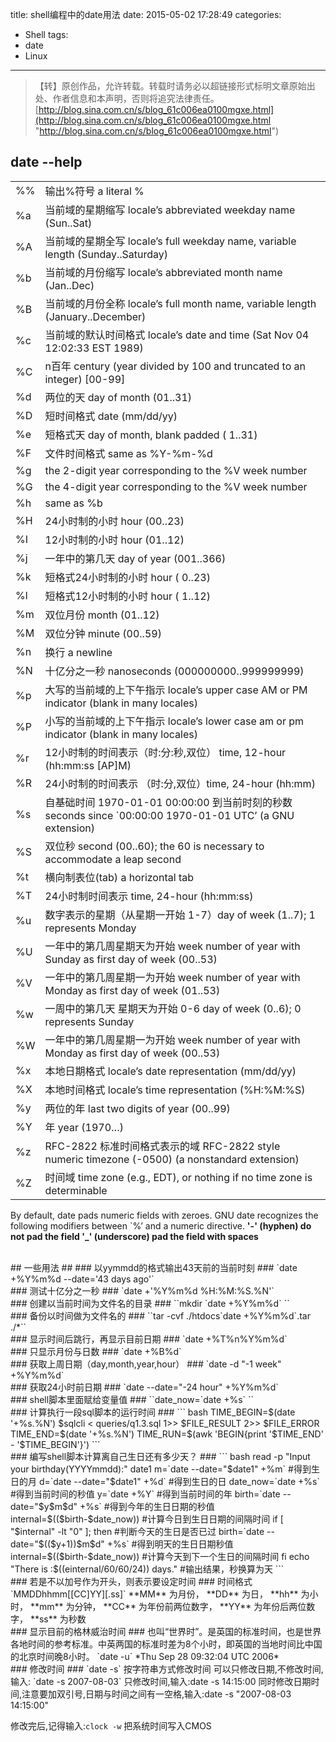 title: shell编程中的date用法
date: 2015-05-02 17:28:49
categories:
- Shell
tags:
- date
- Linux
---
>【转】原创作品，允许转载。转载时请务必以超链接形式标明文章原始出处、作者信息和本声明，否则将追究法律责任。
>[http://blog.sina.com.cn/s/blog_61c006ea0100mgxe.html](http://blog.sina.com.cn/s/blog_61c006ea0100mgxe.html "http://blog.sina.com.cn/s/blog_61c006ea0100mgxe.html")

## date --help ##
|||
|:--|:--|
|%%|输出%符号 a literal %|
|%a|当前域的星期缩写 locale’s abbreviated weekday name (Sun..Sat)|
|%A|当前域的星期全写 locale’s full weekday name, variable length (Sunday..Saturday)|
|%b|当前域的月份缩写 locale’s abbreviated month name (Jan..Dec)|
|%B|当前域的月份全称 locale’s full month name, variable length (January..December)|
|%c|当前域的默认时间格式 locale’s date and time (Sat Nov 04 12:02:33 EST 1989)|
|%C|n百年 century (year divided by 100 and truncated to an integer) [00-99]|
|%d|两位的天 day of month (01..31)|
|%D|短时间格式 date (mm/dd/yy)|
|%e|短格式天 day of month, blank padded ( 1..31)|
|%F|文件时间格式 same as %Y-%m-%d|
|%g|the 2-digit year corresponding to the %V week number|
|%G|the 4-digit year corresponding to the %V week number|
|%h|same as %b|
|%H|24小时制的小时 hour (00..23)|
|%I|12小时制的小时 hour (01..12)|
|%j|一年中的第几天 day of year (001..366)|
|%k|短格式24小时制的小时 hour ( 0..23)|
|%l|短格式12小时制的小时 hour ( 1..12)|
|%m|双位月份 month (01..12)|
|%M|双位分钟 minute (00..59)|
|%n|换行 a newline|
|%N|十亿分之一秒 nanoseconds (000000000..999999999)|
|%p|大写的当前域的上下午指示 locale’s upper case AM or PM indicator (blank in many locales)|
|%P|小写的当前域的上下午指示 locale’s lower case am or pm indicator (blank in many locales)|
|%r|12小时制的时间表示（时:分:秒,双位） time, 12-hour (hh:mm:ss [AP]M)|
|%R|24小时制的时间表示 （时:分,双位）time, 24-hour (hh:mm)|
|%s|自基础时间 1970-01-01 00:00:00 到当前时刻的秒数 seconds since `00:00:00 1970-01-01 UTC’ (a GNU extension)|
|%S|双位秒 second (00..60); the 60 is necessary to accommodate a leap second|
|%t|横向制表位(tab) a horizontal tab|
|%T|24小时制时间表示 time, 24-hour (hh:mm:ss)|
|%u|数字表示的星期（从星期一开始 1-7）day of week (1..7); 1 represents Monday|
|%U|一年中的第几周星期天为开始 week number of year with Sunday as first day of week (00..53)|
|%V|一年中的第几周星期一为开始 week number of year with Monday as first day of week (01..53)|
|%w|一周中的第几天 星期天为开始 0-6 day of week (0..6); 0 represents Sunday|
|%W|一年中的第几周星期一为开始 week number of year with Monday as first day of week (00..53)|
|%x|本地日期格式 locale’s date representation (mm/dd/yy)|
|%X|本地时间格式 locale’s time representation (%H:%M:%S)|
|%y|两位的年 last two digits of year (00..99)|
|%Y|年 year (1970…)|
|%z|RFC-2822 标准时间格式表示的域 RFC-2822 style numeric timezone (-0500) (a nonstandard extension)|
|%Z|时间域 time zone (e.g., EDT), or nothing if no time zone is determinable|

By default, date pads numeric fields with zeroes. GNU date recognizes
the following modifiers between `%’ and a numeric directive.
**'-' (hyphen) do not pad the field
'_' (underscore) pad the field with spaces**

<br>
## 一些用法 ##
### 以yymmdd的格式输出43天前的当前时刻 ###
`date +%Y%m%d --date='43 days ago'`
<br>
### 测试十亿分之一秒 ###
`date +'%Y%m%d %H:%M:%S.%N'`
<br>
### 创建以当前时间为文件名的目录 ###
``mkdir `date +%Y%m%d` ``
<br>
### 备份以时间做为文件名的 ###
``tar -cvf ./htdocs`date +%Y%m%d`.tar ./*``
<br>
### 显示时间后跳行，再显示目前日期 ###
`date +%T%n%Y%m%d`
<br>
### 只显示月份与日数 ###
`date +%B%d`
<br>
### 获取上周日期（day,month,year,hour） ###
`date -d "-1 week" +%Y%m%d`
<br>
### 获取24小时前日期 ###
`date --date="-24 hour" +%Y%m%d`
<br>
### shell脚本里面赋给变量值 ###
``date_now=`date +%s` ``
<br>
### 计算执行一段sql脚本的运行时间 ###
``` bash
TIME_BEGIN=$(date '+%s.%N')
$sqlcli < queries/q1.3.sql 1>> $FILE_RESULT  2>> $FILE_ERROR
TIME_END=$(date '+%s.%N')
TIME_RUN=$(awk 'BEGIN{print '$TIME_END' - '$TIME_BEGIN'}')
```
<br>
### 编写shell脚本计算离自己生日还有多少天？ ###
``` bash
read -p "Input your birthday(YYYYmmdd):" date1
m=`date --date="$date1" +%m`    #得到生日的月
d=`date --date="$date1" +%d`    #得到生日的日
date_now=`date +%s`             #得到当前时间的秒值
y=`date +%Y`                    #得到当前时间的年
birth=`date --date="$y$m$d" +%s`      #得到今年的生日日期的秒值
internal=$(($birth-$date_now))        #计算今日到生日日期的间隔时间
if [ "$internal" -lt "0" ]; then             #判断今天的生日是否已过
birth=`date --date="$(($y+1))$m$d" +%s`      #得到明天的生日日期秒值
internal=$(($birth-$date_now))               #计算今天到下一个生日的间隔时间
fi
echo "There is :$((einternal/60/60/24)) days."       #输出结果，秒换算为天
```
<br>
### 若是不以加号作为开头，则表示要设定时间 ###
时间格式`MMDDhhmm[[CC]YY][.ss]`
**MM** 为月份，
**DD** 为日，
**hh** 为小时，
**mm** 为分钟，
**CC** 为年份前两位数字，
**YY** 为年份后两位数字，
**ss** 为秒数
<br>
### 显示目前的格林威治时间 ###
也叫“世界时”。是英国的标准时间，也是世界各地时间的参考标准。中英两国的标准时差为8个小时，即英国的当地时间比中国的北京时间晚8小时。
`date -u`
*Thu Sep 28 09:32:04 UTC 2006*
<br>
### 修改时间 ###
`date -s`
按字符串方式修改时间
可以只修改日期,不修改时间,输入: `date -s 2007-08-03`
只修改时间,输入:date -s 14:15:00
同时修改日期时间,注意要加双引号,日期与时间之间有一空格,输入:date -s "2007-08-03 14:15:00"

修改完后,记得输入:`clock -w`
把系统时间写入CMOS
